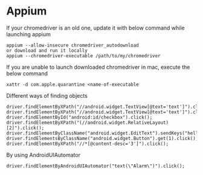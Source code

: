 # Appium


If your chromedriver is an old one, update it with below command while launching appium
    
    appium --allow-insecure chromedriver_autodownload
    or download and run it locally
    appium --chromedriver-executable /path/to/my/chromedriver    
If you are unable to launch downloaded chromedriver in mac, execute the below command

    xattr -d com.apple.quarantine <name-of-executable

Different ways of finding objects

    driver.findElementByXPath("//android.widget.TextView[@text='text']").click();
    driver.findElementByXPath("//android.widget.TextView[@text='text']").click();
    driver.findElementById("android:id/checkbox").click();
    driver.findElementByXPath("(//android.widget.RelativeLayout)[2]").click();
    driver.findElementByClassName("android.widget.EditText").sendKeys("hello");
    driver.findElementsByClassName("android.widget.Button").get(1).click();
    driver.findElementByXPath("//*[@content-desc='3']").click();
By using AndroidUIAutomator

    driver.findElementByAndroidUIAutomator("text(\"Alarm\")").click();